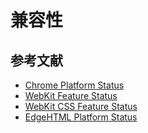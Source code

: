 # 兼容性

## 参考文献

- [Chrome Platform Status](https://www.chromestatus.com/features)
- [WebKit Feature Status](https://webkit.org/status/)
- [WebKit CSS Feature Status](https://webkit.org/css-status/#)
- [EdgeHTML Platform Status](https://developer.microsoft.com/en-us/microsoft-edge/platform/status/navigationtimingapi/)
